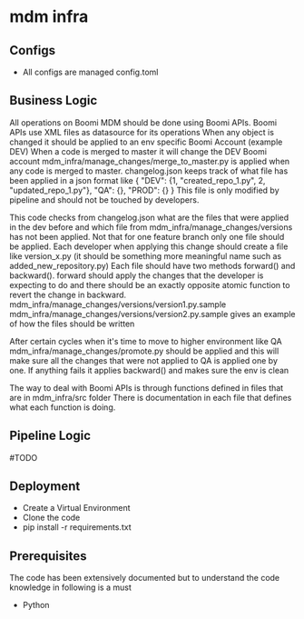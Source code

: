 # mdm infra

## Configs

* All configs are managed config.toml

## Business Logic

All operations on Boomi MDM should be done using Boomi APIs. Boomi APIs use XML files as datasource for its operations
When any object is changed it should be applied to an env specific Boomi Account (example DEV)
When a code is merged to master it will change the DEV Boomi account
mdm_infra/manage_changes/merge_to_master.py is applied when any code is merged to master.
changelog.json keeps track of what file has been applied in a json format like
{
  "DEV": {1, "created_repo_1.py", 2, "updated_repo_1.py"},
  "QA": {},
  "PROD": {}
}
This file is only modified by pipeline and should not be touched by developers.

This code checks from changelog.json what are the files that were applied in the dev before and which file from
mdm_infra/manage_changes/versions has not been applied. Not that for one feature branch only one file should be applied.
Each developer when applying this change should create a file like version_x.py (it should be something more meaningful
name such as added_new_repository.py)
Each file should have two methods forward() and backward(). forward should apply the changes that the developer is
expecting to do and there should be an exactly opposite atomic function to revert the change in backward.
mdm_infra/manage_changes/versions/version1.py.sample
mdm_infra/manage_changes/versions/version2.py.sample
gives an example of how the files should be written

After certain cycles when it's time to move to higher environment like QA mdm_infra/manage_changes/promote.py
should be applied and this will make sure all the changes that were not applied to QA is applied one by one. If anything
fails it applies backward() and makes sure the env is clean

The way to deal with Boomi APIs is through functions defined in files that are in mdm_infra/src folder
There is documentation in each file that defines what each function is doing.

## Pipeline Logic
#TODO


## Deployment

* Create a Virtual Environment
* Clone the code
* pip install -r requirements.txt

## Prerequisites

The code has been extensively documented but to understand the code knowledge in following is a must

* Python
